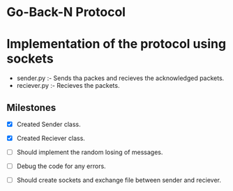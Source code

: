 # Go-Back-N Protocol

# Implementation of the protocol using sockets

- sender.py :- Sends tha packes and recieves the acknowledged packets.
- reciever.py :- Recieves the packets.

## Milestones
- [x] Created Sender class.
- [x] Created Reciever class.
- [ ] Should implement the random losing of messages.
- [ ] Debug the code for any errors.
- [ ] Should create sockets and exchange file between sender and reciever. 

